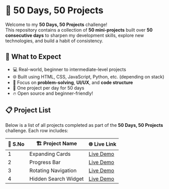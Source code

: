 
# 🚀 50 Days, 50 Projects

Welcome to my **50 Days, 50 Projects** challenge!  
This repository contains a collection of **50 mini-projects** built over **50 consecutive days** to sharpen my development skills, explore new technologies, and build a habit of consistency.

## 📌 What to Expect
- 💻 Real-world, beginner to intermediate-level projects  
- 🌐 Built using HTML, CSS, JavaScript, Python, etc. (depending on stack)  
- 🧠 Focus on **problem-solving**, **UI/UX**, and **code structure**  
- 📅 One project per day for 50 days  
- 🔥 Open source and beginner-friendly!


## 📋 Project List

Below is a list of all projects completed as part of the **50 Days, 50 Projects** challenge. Each row includes:

| 🔢 S.No | 🏗️ Project Name         | 🌐 Live Link                                         |
|---------|--------------------------|-------------------------------------------------------|
| 1       | Expanding Cards          | [Live Demo](https://expandingcards-tau.vercel.app/)   |
| 2       | Progress Bar             | [Live Demo](https://progressbar-ashen.vercel.app/)    |
| 3       | Rotating Navigation      | [Live Demo](https://rotatingnavigation.vercel.app/)   |
| 4       | Hidden Search Widget     | [Live Demo](https://hiddensearch-theta.vercel.app/)   |
